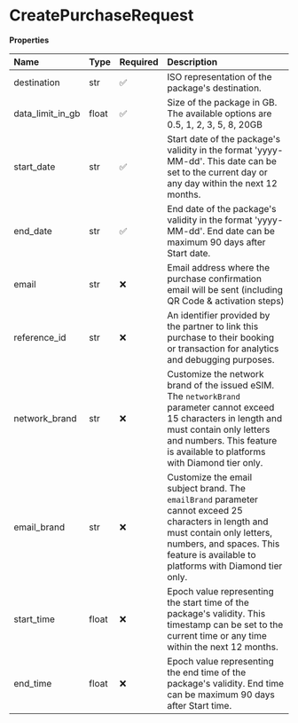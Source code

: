 # CreatePurchaseRequest

**Properties**

| Name             | Type  | Required | Description                                                                                                                                                                                                                  |
| :--------------- | :---- | :------- | :--------------------------------------------------------------------------------------------------------------------------------------------------------------------------------------------------------------------------- |
| destination      | str   | ✅       | ISO representation of the package's destination.                                                                                                                                                                             |
| data_limit_in_gb | float | ✅       | Size of the package in GB. The available options are 0.5, 1, 2, 3, 5, 8, 20GB                                                                                                                                                |
| start_date       | str   | ✅       | Start date of the package's validity in the format 'yyyy-MM-dd'. This date can be set to the current day or any day within the next 12 months.                                                                               |
| end_date         | str   | ✅       | End date of the package's validity in the format 'yyyy-MM-dd'. End date can be maximum 90 days after Start date.                                                                                                             |
| email            | str   | ❌       | Email address where the purchase confirmation email will be sent (including QR Code & activation steps)                                                                                                                      |
| reference_id     | str   | ❌       | An identifier provided by the partner to link this purchase to their booking or transaction for analytics and debugging purposes.                                                                                            |
| network_brand    | str   | ❌       | Customize the network brand of the issued eSIM. The `networkBrand` parameter cannot exceed 15 characters in length and must contain only letters and numbers. This feature is available to platforms with Diamond tier only. |
| email_brand      | str   | ❌       | Customize the email subject brand. The `emailBrand` parameter cannot exceed 25 characters in length and must contain only letters, numbers, and spaces. This feature is available to platforms with Diamond tier only.       |
| start_time       | float | ❌       | Epoch value representing the start time of the package's validity. This timestamp can be set to the current time or any time within the next 12 months.                                                                      |
| end_time         | float | ❌       | Epoch value representing the end time of the package's validity. End time can be maximum 90 days after Start time.                                                                                                           |
